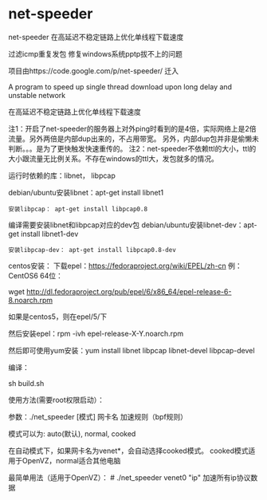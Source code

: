 # net-speeder
net-speeder 在高延迟不稳定链路上优化单线程下载速度 

过滤icmp重复发包
修复windows系统pptp拔不上的问题

项目由https://code.google.com/p/net-speeder/  迁入


A program to speed up single thread download upon long delay and unstable network

在高延迟不稳定链路上优化单线程下载速度

注1：开启了net-speeder的服务器上对外ping时看到的是4倍，实际网络上是2倍流量。另外两倍是内部dup出来的，不占用带宽。
另外，内部dup包并非是偷懒未判断。。。是为了更快触发快速重传的。
注2：net-speeder不依赖ttl的大小，ttl的大小跟流量无比例关系。不存在windows的ttl大，发包就多的情况。

运行时依赖的库：libnet， libpcap

debian/ubuntu安装libnet：apt-get install libnet1

    安装libpcap： apt-get install libpcap0.8 

编译需要安装libnet和libpcap对应的dev包 debian/ubuntu安装libnet-dev：apt-get install libnet1-dev

    安装libpcap-dev： apt-get install libpcap0.8-dev 

centos安装： 下载epel：https://fedoraproject.org/wiki/EPEL/zh-cn 例：CentOS6 64位：

wget http://dl.fedoraproject.org/pub/epel/6/x86_64/epel-release-6-8.noarch.rpm

如果是centos5，则在epel/5/下

然后安装epel：rpm -ivh epel-release-X-Y.noarch.rpm

然后即可使用yum安装：yum install libnet libpcap libnet-devel libpcap-devel

编译：

sh build.sh

使用方法(需要root权限启动）：

参数：./net_speeder [模式] 网卡名 加速规则（bpf规则）

模式可以为: auto(默认), normal, cooked

在自动模式下，如果网卡名为venet*，会自动选择cooked模式。
cooked模式适用于OpenVZ，normal适合其他电脑

最简单用法（适用于OpenVZ）： # ./net_speeder venet0 "ip" 加速所有ip协议数据
